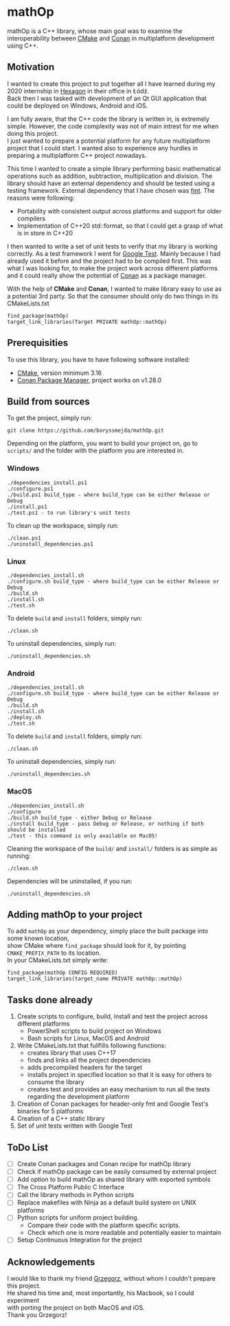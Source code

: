 # mathOp
mathOp is a C++ library, whose main goal was to examine the interoperability between [CMake](https://cmake.org/) and [Conan](https://conan.io/) in multiplatform development using C++.

## Motivation
I wanted to create this project to put together all I have learned during my 2020 internship in [Hexagon](https://hexagon.com/)
in their office in Łódź.</br>
Back then I was tasked with development of an Qt GUI application that could be deployed on Windows,
Android and iOS.</br>

I am fully aware, that the C++ code the library is written in, is extremely simple. However, the code complexity was not
of main intrest for me when doing this project.</br>
I just wanted to prepare a potential platform for any future multiplatform project
that I could start. I wanted also to experience any hurdles in preparing a multiplatform C++ project nowadays.</br>

This time I wanted to create a simple library performing basic mathematical operations such as addition, subtraction, multiplication
and division. The library should have an external dependency and should be tested using a testing framework.
External dependency that I have chosen was [fmt](https://github.com/fmtlib/fmt).
The reasons were following:
* Portability with consistent output across platforms and support for older compilers
* Implementation of C++20 std::format, so that I could get a grasp of what is in store in C++20

I then wanted to write a set of unit tests to verify that my library is working correctly. As a test framework I went for
[Google Test](https://github.com/google/googletest). Mainly because I had already used it before and the project had to be
compiled first. This was what I was looking for, to make the project work across different platforms and it could really show
the potential of [Conan](https://conan.io/) as a package manager.

With the help of **CMake** and **Conan**, I wanted to make library easy to use as a potential 3rd party.
So that the consumer should only do two things in its CMakeLists.txt
```
find_package(mathOp)
target_link_libraries(Target PRIVATE mathOp::mathOp)
```

## Prerequisities
To use this library, you have to have following software installed:
- [CMake](https://cmake.org/), version minimum 3.16
- [Conan Package Manager](https://conan.io/), project works on v1.28.0

## Build from sources
To get the project, simply run:
```
git clone https://github.com/boryssmejda/mathOp.git
```
Depending on the platform, you want to build your project on, go to `scripts/` and the folder with
the platform you are interested in.

### Windows
```
./dependencies_install.ps1
./configure.ps1
./build.ps1 build_type - where build_type can be either Release or Debug
./install.ps1
./test.ps1 - to run library's unit tests
```
To clean up the workspace, simply run:</br>
```
./clean.ps1
./uninstall_dependencies.ps1
```

### Linux
```
./dependencies_install.sh
./configure.sh build_type - where build_type can be either Release or Debug
./build.sh
./install.sh
./test.sh
```
To delete `build` and `install` folders, simply run:
```
./clean.sh
```
To uninstall dependencies, simply run:
```
./uninstall_dependencies.sh
```

### Android
```
./dependencies_install.sh
./configure.sh build_type - where build_type can be either Release or Debug
./build.sh
./install.sh
./deploy.sh
./test.sh
```
To delete `build` and `install` folders, simply run:
```
./clean.sh
```
To uninstall dependencies, simply run:
```
./uninstall_dependencies.sh
```

### MacOS
```
./dependencies_install.sh
./configure
./build.sh build_type - either Debug or Release
./install build_type - pass Debug or Release, or nothing if both should be installed
./test - this command is only available on MacOS!
```
Cleaning the workspace of the `build/` and `install/` folders is as simple as running:
```
./clean.sh
```
Dependencies will be uninstalled, if you run:
```
./uninstall_dependencies.sh
```

## Adding mathOp to your project
To add `mathOp` as your dependency, simply place the built package into some known location,</br>
show CMake where `find_package` should look for it, by pointing `CMAKE_PREFIX_PATH` to its location.</br>
In your CMakeLists.txt simply write:
```
find_package(mathOp CONFIG REQUIRED)
target_link_libraries(target_name PRIVATE mathOp::mathOp)
```

## Tasks done already
1. Create scripts to configure, build, install and test the project across different platforms
   - PowerShell scripts to build project on Windows
   - Bash scripts for Linux, MacOS and Android
2. Write CMakeLists.txt that fullfills following functions:
   - creates library that uses C++17
   - finds and links all the project dependencies
   - adds precompiled headers for the target
   - installs project in specified location so that it is easy for others to consume the library
   - creates test and provides an easy mechanism to run all the tests regarding the development platform
3. Creation of Conan packages for header-only fmt and Google Test's binaries for 5 platforms
4. Creation of a C++ static library
5. Set of unit tests written with Google Test

## ToDo List
- [ ] Create Conan packages and Conan recipe for mathOp library
- [ ] Check if mathOp package can be easily consumed by external project
- [ ] Add option to build mathOp as shared library with exported symbols
- [ ] The Cross Platform Public C Interface
- [ ] Call the library methods in Python scripts
- [ ] Replace makefiles with Ninja as a default build system on UNIX platforms
- [ ] Python scripts for uniform project building.
    - Compare their code with the platform specific scripts.
    - Check which one is more readable and potentially easier to maintain
- [ ] Setup Continuous Integration for the project

## Acknowledgements
I would like to thank my friend [Grzegorz](https://github.com/Greg-Skowronski),
without whom I couldn't prepare this project.</br>
He shared his time and, most importantly, his Macbook, so I could experiment</br>
with porting the project on both MacOS and iOS.</br>
Thank you Grzegorz!
